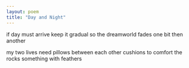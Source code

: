 ```yaml
---
layout: poem
title: "Day and Night"
---
```


if day must arrive
keep it gradual
so the dreamworld fades one bit
then another

my two lives need pillows
between each other
cushions to comfort the rocks
something with feathers
